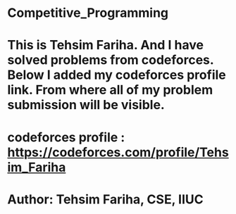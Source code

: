 # Competitive_Programming
# This is Tehsim Fariha. And I have solved problems from codeforces. Below I added my codeforces profile link. From where all of my problem submission will be visible.
# codeforces profile : https://codeforces.com/profile/Tehsim_Fariha
# Author: Tehsim Fariha, CSE, IIUC
